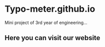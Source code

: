 # Typo-meter.github.io
Mini project of 3rd year of engineering...
## Here you can visit our website 
